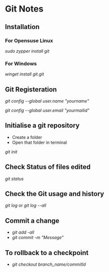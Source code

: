 # Git Notes

## Installation
### For Opensuse Linux
*sudo zypper install git*
### For Windows
*winget install git.git*

## Git Registeration
*git config --global user.name "yourname"*

*git config --global user.email "yourmailid"*

## Initialise a git repository
- Create a folder
- Open that folder in terminal

*git init*

## Check Status of files edited
*git status*

## Check the Git usage and history

*git log* or *git log --all*

## Commit a change
- *git add -all*
- *git commit -m "Message"*

## To rollback to a checkpoint
- *git checkout branch_name/commitId*


